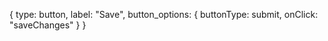 {
  type: button,
  label: "Save",
  button_options: {
    buttonType: submit,
    onClick: "saveChanges"
  }
}
